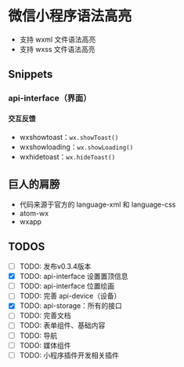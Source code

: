 # 微信小程序语法高亮

- 支持 wxml 文件语法高亮
- 支持 wxss 文件语法高亮

## Snippets

### api-interface（界面）

#### 交互反馈

- wxshowtoast：`wx.showToast()`
- wxshowloading：`wx.showLoading()`
- wxhidetoast：`wx.hideToast()`

## 巨人的肩膀

- 代码来源于官方的 language-xml 和 language-css
- atom-wx
- wxapp

## TODOS

- [ ] TODO: 发布v0.3.4版本
- [x] TODO: api-interface 设置置顶信息
- [ ] TODO: api-interface 位置绘画
- [ ] TODO: 完善 api-device（设备）
- [x] TODO: api-storage：所有的接口
- [ ] TODO: 完善文档
- [ ] TODO: 表单组件、基础内容
- [ ] TODO: 导航
- [ ] TODO: 媒体组件
- [ ] TODO: 小程序插件开发相关插件
